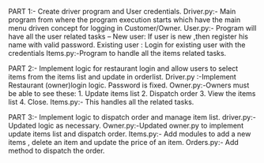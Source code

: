 PART 1:-
Create driver program and User credentials.
Driver.py:- Main program from where the program execution starts which have the main menu driven concept for logging in Customer/Owner.
User.py:- Program will have all the user related tasks – 
                New user: If user is new ,then register his name with valid password.
                Existing user : Login for existing user with the credentials 
Items.py:-Program to handle all the items related tasks.

PART 2:-
Implement logic for restaurant login and allow users to select items from the items list and update in orderlist.
Driver.py  :-Implement Restaurant (owner)login logic. Password is fixed.
Owner.py:-Owners must be able to see these: 1. Update items list
                                            2. Dispatch order
                                            3. View the items list
                                            4. Close.
Items.py:- This handles all the related tasks.

PART 3:-
Implement logic to dispatch order and manage item list.
driver.py:- Updated logic as necessary.
Owner.py:-Updated owner.py to implement update items list and dispatch order.
Items.py:- Add modules to add a new items , delete an item and update the price of an item.
Orders.py:- Add method to dispatch the order.
